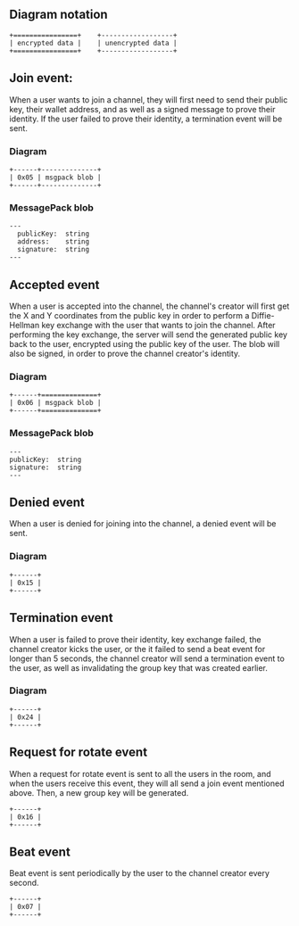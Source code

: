 ## Diagram notation

```
+================+    +------------------+
| encrypted data |    | unencrypted data |
+================+    +------------------+
```

## Join event:

When a user wants to join a channel, they will first need to send their public
key, their wallet address, and as well as a signed message to prove their
identity. If the user failed to prove their identity, a termination event will
be sent.

### Diagram

```
+------+--------------+
| 0x05 | msgpack blob |
+------+--------------+
```

### MessagePack blob

```
---
  publicKey:  string
  address:    string
  signature:  string
---
```

## Accepted event

When a user is accepted into the channel, the channel's creator will first get
the X and Y coordinates from the public key in order to perform a Diffie-Hellman
key exchange with the user that wants to join the channel. After performing the
key exchange, the server will send the generated public key back to the user,
encrypted using the public key of the user. The blob will also be signed, in
order to prove the channel creator's identity.

### Diagram

```
+------+==============+
| 0x06 | msgpack blob |
+------+==============+
```

### MessagePack blob

```
---
publicKey:  string
signature:  string
---
```

## Denied event

When a user is denied for joining into the channel, a denied event will be sent.

### Diagram

```
+------+
| 0x15 |
+------+
```

## Termination event

When a user is failed to prove their identity, key exchange failed, the channel
creator kicks the user, or the it failed to send a beat event for longer than 5
seconds, the channel creator will send a termination event to the user, as well
as invalidating the group key that was created earlier.

### Diagram

```
+------+
| 0x24 |
+------+
```

## Request for rotate event

When a request for rotate event is sent to all the users in the room, and when
the users receive this event, they will all send a join event mentioned above.
Then, a new group key will be generated.

```
+------+
| 0x16 |
+------+
```

## Beat event

Beat event is sent periodically by the user to the channel creator every second.

```
+------+
| 0x07 |
+------+
```
